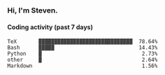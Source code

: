 ### Hi, I'm Steven.

#### Coding activity (past 7 days)
```
TeX       ▓▓▓▓▓▓▓▓▓▓▓▓▓▓▓▓▓▓▓▓▓▓▓▓▓▓▓▓▓▓  78.64%
Bash      ▓▓▓▓▓                           14.43%
Python    ▓                                2.73%
other     ▓                                2.64%
Markdown                                   1.56%
```
